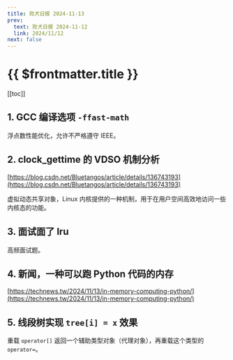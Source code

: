 ```yaml
---
title: 败犬日报 2024-11-13
prev:
  text: 败犬日报 2024-11-12
  link: 2024/11/12
next: false
---
```


# {{ $frontmatter.title }}

[[toc]]

## 1. GCC 编译选项 `-ffast-math`

浮点数性能优化，允许不严格遵守 IEEE。

## 2. clock_gettime 的 VDSO 机制分析

[https://blog.csdn.net/Bluetangos/article/details/136743193](https://blog.csdn.net/Bluetangos/article/details/136743193)

虚拟动态共享对象，Linux 内核提供的一种机制，用于在用户空间高效地访问一些内核态的功能。

## 3. 面试面了 lru

高频面试题。

## 4. 新闻，一种可以跑 Python 代码的内存

[https://technews.tw/2024/11/13/in-memory-computing-python/](https://technews.tw/2024/11/13/in-memory-computing-python/)

## 5. 线段树实现 `tree[i] = x` 效果

重载 `operator[]` 返回一个辅助类型对象（代理对象），再重载这个类型的 `operator=`。
